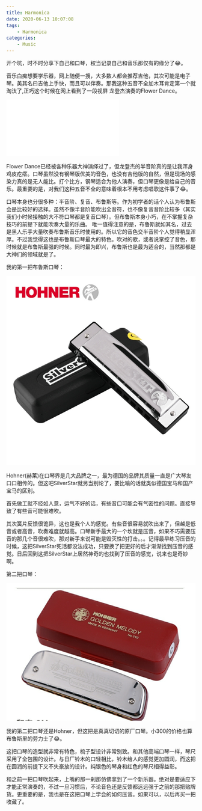 ```yaml
---
title: Harmonica
date: 2020-06-13 10:07:08
tags:
    - Harmonica
categories:
    - Music
---
```


开个坑，时不时分享下自己和口琴，权当记录自己和音乐那仅有的缘分了😂。
<!-- more -->
音乐白痴想要学乐器，网上随便一搜，大多数人都会推荐吉他，其次可能是电子琴。美其名曰吉他上手快，而且可以伴奏。那我这种五音不全加木耳肯定第一个就淘汰了,正巧这个时候在网上看到了一段视屏 龙登杰演奏的Flower Dance。
<iframe src="//player.bilibili.com/player.html?aid=27879949&bvid=BV17s411A7bv&cid=48145340&page=1" scrolling="no" border="0" frameborder="no" framespacing="0" allowfullscreen="true"> </iframe>

Flower Dance已经被各种乐器大神演绎过了，但龙登杰的半音阶真的是让我浑身鸡皮疙瘩。口琴虽然没有钢琴版优美的音色，也没有吉他版的自然，但是现场的感染力真的是无人能比。打个比方，钢琴适合为他人演奏，但口琴更像是给自己的音乐。最重要的是，对我们这种五音不全的意味着根本不用考虑唱歌这件事了😂。

口琴本身也分很多种：半音阶、复音、布鲁斯等。作为初学者的话个人认为布鲁斯会是比较好的选择。虽然不像半音阶能吹出全音符，也不像复音音阶比较多（其实我们小时候接触的大不符口琴都是复音口琴）。但布鲁斯本身小巧，在不掌握复杂技巧的前提下就能吹奏大量的乐曲。
唯一值得注意的是，布鲁斯就如其名，过去是黑人乐手大量吹奏布鲁斯音乐时使用的。所以它的音色交半音阶个人觉得稍显浑厚。不过我觉得这也是布鲁斯口琴最大的特色。吹对的歌，或者说掌控了音色，那时候就是布鲁斯最强的时候。同时最为即兴，布鲁斯也是最为适合的，当然那都是大神们的领域就是了。

我的第一把布鲁斯口琴：

![01](Harmonica/SilverStar.jpeg)

Hohner(赫莱)在口琴界是几大品牌之一，最为德国的品牌其质量一直是广大琴友口口相传的。但这吧SilverStar就另当别论了，要比喻的话就类似德国宝马和国产宝马的区别。

首先做工就不经如人意，运气不好的话，有些音口可能会有气密性的问题。直接导致了有些音可能很难吹。

其次簧片反馈很诡异，这也是我个人的感觉。有些音很容易就吹出来了，但越是低音或者高音，吹奏难度就越高。口琴新手最大的一个坎就是压音，如果不巧需要压音的那几个音很难吹，那对新手来说可能是毁灭性的打击。。。记得最早练习压音的时候，这把SilverStar死活都没法成功，只要换了把更好的后才渐渐找到压音的感觉。日后回到这把SilverStar上居然神奇的也找到了压音的感觉，说来也是奇妙啊。

第二把口琴：

![02](Harmonica/GodenMelody.jpeg)

我的第二把口琴还是Hohner，但这把是真真切切的原厂口琴。小300的价格也算布鲁斯里的劳力士了😂。

这把口琴的造型就非常有特色，梳子型设计非常别致。和其他高端口琴一样，琴尺采用了全包围的设计。与日厂铃木的口轻相比，铃木给人的感觉更加圆润，而这把在圆润的前提下又不失豪放的设计。纯银色的琴身和红色的琴尺相得益彰。

和之前一把口琴吹起来，上嘴的那一刹那仿佛拿到了一个新乐器。绝对是要适应下才能正常演奏的，不过一旦习惯后，不论音色还是反馈都远远强于之前的那把贴牌货。更重要的是，我也是在这把口琴上学会的如何压音。如果可以，以后再买一把收藏了。